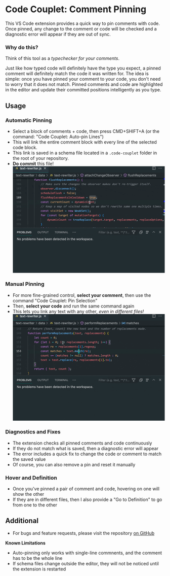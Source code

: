 # Code Couplet: Comment Pinning

This VS Code extension provides a quick way to pin comments with code.
Once pinned, any change to the comment or code will be checked and a diagnostic error will appear if they are out of sync.

### Why do this?

Think of this tool as a _typechecker for your comments_.

Just like how typed code will definitely have the type you expect, a pinned comment will definitely match the code it was written for.
The idea is simple: once you have pinned your comment to your code, you don't need to worry that it does not match.
Pinned comments and code are highlighted in the editor and update their committed positions intelligently as you type.

## Usage

### Automatic Pinning

- Select a block of comments + code, then press CMD+SHIFT+A (or the command: "Code Couplet: Auto-pin Lines")
- This will link the entire comment block with every line of the selected code block.
- This link is saved in a schema file located in a `.code-couplet` folder in the root of your repository.
- **Do commit** this file!
  ![Example 1](examples/auto_pin_demo.gif)

### Manual Pinning

- For more fine-grained control, **select your comment**, then use the command "Code Couplet: Pin Selection"
- Then, **select your code** and run the same command again
- This lets you link any text with any other, _even in different files!_
  ![Example 2](examples/manual_pin_demo.gif)

### Diagnostics and Fixes

- The extension checks all pinned comments and code continuously
- If they do not match what is saved, then a diagnostic error will appear
- The error includes a quick fix to change the code or comment to match the saved value
- Of course, you can also remove a pin and reset it manually

### Hover and Definition

- Once you've pinned a pair of comment and code, hovering on one will show the other
- If they are in different files, then I also provide a "Go to Definition" to go from one to the other

## Additional

- For bugs and feature requests, please visit the repository [on GitHub](https://github.com/pelmers/code-couplet)

**Known Limitations**

- Auto-pinning only works with single-line commnents, and the comment has to be the whole line
- If schema files change outside the editor, they will not be noticed until the extension is restarted
